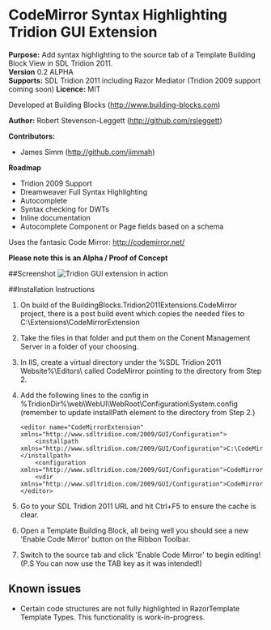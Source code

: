 # CodeMirror Syntax Highlighting Tridion GUI Extension

**Purpose:** Add syntax highlighting to the source tab of a Template Building Block View in SDL Tridion 2011.  
**Version** 0.2 ALPHA  
**Supports:** SDL Tridion 2011 including Razor Mediator (Tridion 2009 support coming soon)
**Licence:** MIT

Developed at Building Blocks (http://www.building-blocks.com)

**Author:** 
Robert Stevenson-Leggett (http://github.com/rsleggett)

**Contributors:**
 
 * James Simm (http://github.com/jimmah)

**Roadmap**
 
 * Tridion 2009 Support
 * Dreamweaver Full Syntax Highlighting
 * Autocomplete
 * Syntax checking for DWTs
 * Inline documentation
 * Autocomplete Component or Page fields based on a schema

Uses the fantasic Code Mirror: http://codemirror.net/

**Please note this is an Alpha / Proof of Concept**

##Screenshot
![Tridion GUI extension in action](https://github.com/buildingblocks/tridion-mirror/raw/master/Capture.PNG "Extension in action")

##Installation Instructions

 1. On build of the BuildingBlocks.Tridion2011Extensions.CodeMirror project, there is a post build event which copies the needed files to C:\Extensions\CodeMirrorExtension
 2. Take the files in that folder and put them on the Conent Management Server in a folder of your choosing.
 3. In IIS, create a virtual directory under the %SDL Tridion 2011 Website%\Editors\ called CodeMirror pointing to the directory from Step 2.
 4. Add the following lines to the config in %TridionDir%\web\WebUI\WebRoot\Configuration\System.config (remember to update installPath element to the directory from Step 2.)
 
        <editor name="CodeMirrorExtension" xmlns="http://www.sdltridion.com/2009/GUI/Configuration">
		    <installpath xmlns="http://www.sdltridion.com/2009/GUI/Configuration">C:\CodeMirrorExtension\</installpath>
		    <configuration xmlns="http://www.sdltridion.com/2009/GUI/Configuration">CodeMirrorExtension.config</configuration>
		    <vdir xmlns="http://www.sdltridion.com/2009/GUI/Configuration">CodeMirror</vdir>
	    </editor>
	
 5. Go to your SDL Tridion 2011 URL and hit Ctrl+F5 to ensure the cache is clear.
 6. Open a Template Building Block, all being well you should see a new 'Enable Code Mirror' button on the Ribbon Toolbar.
 7. Switch to the source tab and click 'Enable Code Mirror' to begin editing! (P.S You can now use the TAB key as it was intended!)
 
## Known issues

 * Certain code structures are not fully highlighted in RazorTemplate Template Types. This functionality is work-in-progress.